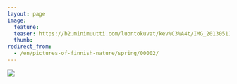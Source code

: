 ```yaml
---
layout: page
image:
  feature:
  teaser: https://b2.minimuutti.com/luontokuvat/kev%C3%A4t/IMG_20130511_075119-245px.jpg
  thumb:
redirect_from:
  - /en/pictures-of-finnish-nature/spring/00002/
---
```


![](https://b2.minimuutti.com/luontokuvat/kev%C3%A4t/IMG_20130511_075119-800px.jpg)